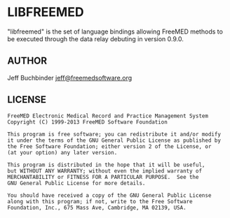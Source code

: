 # LIBFREEMED

"libfreemed" is the set of language bindings allowing FreeMED methods to be
executed through the data relay debuting in version 0.9.0.

## AUTHOR
Jeff Buchbinder <jeff@freemedsoftware.org>

## LICENSE

```
FreeMED Electronic Medical Record and Practice Management System
Copyright (C) 1999-2013 FreeMED Software Foundation

This program is free software; you can redistribute it and/or modify
it under the terms of the GNU General Public License as published by
the Free Software Foundation; either version 2 of the License, or
(at your option) any later version.

This program is distributed in the hope that it will be useful,
but WITHOUT ANY WARRANTY; without even the implied warranty of
MERCHANTABILITY or FITNESS FOR A PARTICULAR PURPOSE.  See the
GNU General Public License for more details.

You should have received a copy of the GNU General Public License
along with this program; if not, write to the Free Software
Foundation, Inc., 675 Mass Ave, Cambridge, MA 02139, USA.
```

